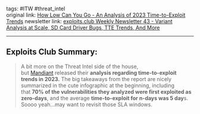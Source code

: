 tags: #ITW #threat_intel  
original link: [How Low Can You Go - An Analysis of 2023 Time-to-Exploit Trends](https://cloud.google.com/blog/topics/threat-intelligence/time-to-exploit-trends-2023/?ref=blog.exploits.club)
newsletter link: [exploits.club Weekly Newsletter 43 - Variant Analysis at Scale, SD Card Driver Bugs, TTE Trends, And More](https://blog.exploits.club/exploits-club-weekly-newsletter-43-variant-anal/)

---
## Exploits Club Summary:
>  A bit more on the Threat Intel side of the house, but [Mandiant](https://www.mandiant.com/?ref=blog.exploits.club) released their **analysis regarding time-to-exploit trends in 2023.** The big takeaways from the report are nicely summarized in the cute infographic at the beginning, including that **70% of the vulnerabilities they analyzed were first exploited as zero-days**, and the average **time-to-exploit for n-days was 5 day**s. Soooo yeah...may want to revisit those SLA windows.
